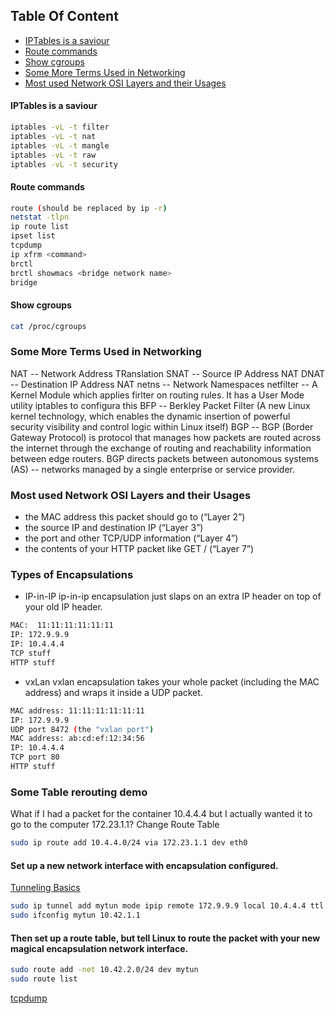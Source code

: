 ## Table Of Content
- [IPTables is a saviour](#iptables-is-a-saviour)
- [Route commands](#route-commands)
- [Show cgroups](#show-cgroups)
- [Some More Terms Used in Networking](#Some-More-Terms-Used-in-Networking)
- [Most used Network OSI Layers and their Usages](#Most-used-Network-OSI-Layers-and-their-Usages)

#### IPTables is a saviour
```sh
iptables -vL -t filter
iptables -vL -t nat
iptables -vL -t mangle
iptables -vL -t raw
iptables -vL -t security
```

#### Route commands
```sh
route (should be replaced by ip -r)
netstat -tlpn
ip route list
ipset list
tcpdump
ip xfrm <command>
brctl
brctl showmacs <bridge network name>
bridge
```

#### Show cgroups
```sh
cat /proc/cgroups
```

### Some More Terms Used in Networking
NAT -- Network Address TRanslation
SNAT -- Source IP Address NAT
DNAT -- Destination IP Address NAT
netns -- Network Namespaces
netfilter -- A Kernel Module which applies firlter on routing rules. It has a User Mode utility iptables to configura this
BFP -- Berkley Packet Filter (A new Linux kernel technology, which enables the dynamic insertion of powerful security visibility and control logic within Linux itself)
BGP -- BGP (Border Gateway Protocol) is protocol that manages how packets are routed across the internet through the exchange of routing and reachability information between edge routers. BGP directs packets between autonomous systems (AS) -- networks managed by a single enterprise or service provider.

### Most used Network OSI Layers and their Usages
 - the MAC address this packet should go to (“Layer 2”)
 - the source IP and destination IP (“Layer 3”)
 - the port and other TCP/UDP information (“Layer 4”)
 - the contents of your HTTP packet like GET / (“Layer 7”)
 
### Types of Encapsulations
- IP-in-IP
ip-in-ip encapsulation just slaps on an extra IP header on top of your old IP header. 
```sh
MAC:  11:11:11:11:11:11
IP: 172.9.9.9
IP: 10.4.4.4
TCP stuff
HTTP stuff
```

- vxLan
vxlan encapsulation takes your whole packet (including the MAC address) and wraps it inside a UDP packet.
```sh
MAC address: 11:11:11:11:11:11
IP: 172.9.9.9
UDP port 8472 (the "vxlan port")
MAC address: ab:cd:ef:12:34:56
IP: 10.4.4.4
TCP port 80
HTTP stuff
```


### Some Table rerouting demo
What if I had a packet for the container 10.4.4.4 but I actually wanted it to go to the computer 172.23.1.1?
Change Route Table
```sh
sudo ip route add 10.4.4.0/24 via 172.23.1.1 dev eth0

```

#### Set up a new network interface with encapsulation configured.
[Tunneling Basics](http://www.linux-admins.net/2010/09/tunneling-ipip-and-gre-encapsulation.html)
```sh
sudo ip tunnel add mytun mode ipip remote 172.9.9.9 local 10.4.4.4 ttl 255
sudo ifconfig mytun 10.42.1.1
```

#### Then set up a route table, but tell Linux to route the packet with your new magical encapsulation network interface.

```sh
sudo route add -net 10.42.2.0/24 dev mytun
sudo route list 
```

[tcpdump](https://jvns.ca/blog/2017/04/29/new-zine--let-s-learn-tcpdump/)
